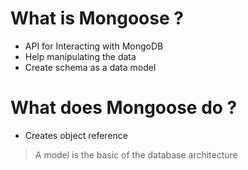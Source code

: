 # What is Mongoose ?

- API for Interacting with MongoDB
- Help manipulating the data
- Create schema as a data model

# What does Mongoose do ?

- Creates object reference

> A model is the basic of the database architecture
